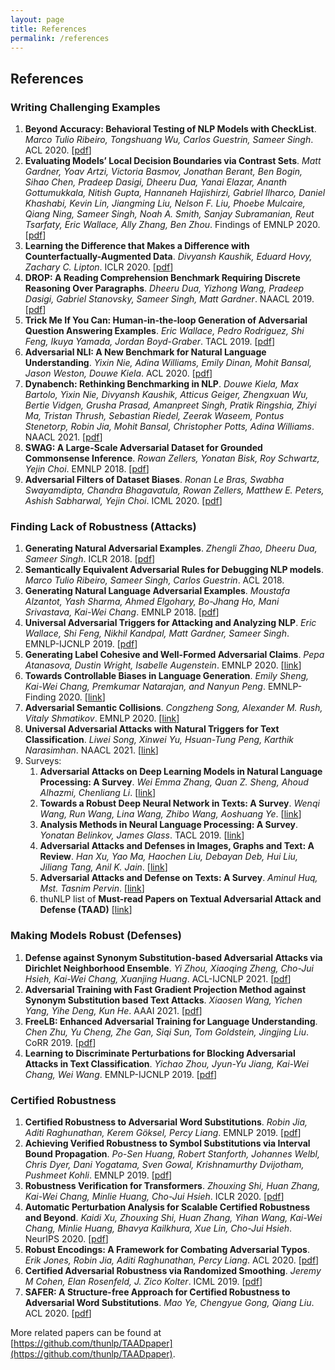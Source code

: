 ```yaml
---
layout: page
title: References 
permalink: /references
---
```



## References

### Writing Challenging Examples
1. **Beyond Accuracy: Behavioral Testing of NLP Models with CheckList**. *Marco Tulio Ribeiro, Tongshuang Wu, Carlos Guestrin, Sameer Singh*. ACL 2020. [[pdf](https://aclanthology.org/2020.acl-main.442.pdf)]
1. **Evaluating Models’ Local Decision Boundaries via Contrast Sets**. *Matt Gardner, Yoav Artzi, Victoria Basmov, Jonathan Berant, Ben Bogin, Sihao Chen, Pradeep Dasigi, Dheeru Dua, Yanai Elazar, Ananth Gottumukkala, Nitish Gupta, Hannaneh Hajishirzi, Gabriel Ilharco, Daniel Khashabi, Kevin Lin, Jiangming Liu, Nelson F. Liu, Phoebe Mulcaire, Qiang Ning, Sameer Singh, Noah A. Smith, Sanjay Subramanian, Reut Tsarfaty, Eric Wallace, Ally Zhang, Ben Zhou*. Findings of EMNLP 2020. [[pdf](https://aclanthology.org/2020.findings-emnlp.117.pdf)]
1. **Learning the Difference that Makes a Difference with Counterfactually-Augmented Data**. *Divyansh Kaushik, Eduard Hovy, Zachary C. Lipton*. ICLR 2020. [[pdf](https://arxiv.org/pdf/1909.12434.pdf)]
1. **DROP: A Reading Comprehension Benchmark Requiring Discrete Reasoning Over Paragraphs**. *Dheeru Dua, Yizhong Wang, Pradeep Dasigi, Gabriel Stanovsky, Sameer Singh, Matt Gardner*. NAACL 2019. [[pdf](https://aclanthology.org/N19-1246.pdf)]
1. **Trick Me If You Can: Human-in-the-loop Generation of Adversarial Question Answering Examples**. *Eric Wallace, Pedro Rodriguez, Shi Feng, Ikuya Yamada, Jordan Boyd-Graber*. TACL 2019. [[pdf](https://arxiv.org/pdf/1809.02701.pdf)]
1. **Adversarial NLI: A New Benchmark for Natural Language Understanding**. *Yixin Nie, Adina Williams, Emily Dinan, Mohit Bansal, Jason Weston, Douwe Kiela*. ACL 2020. [[pdf](https://aclanthology.org/2020.acl-main.441.pdf)]
1. **Dynabench: Rethinking Benchmarking in NLP**. *Douwe Kiela, Max Bartolo, Yixin Nie, Divyansh Kaushik, Atticus Geiger, Zhengxuan Wu, Bertie Vidgen, Grusha Prasad, Amanpreet Singh, Pratik Ringshia, Zhiyi Ma, Tristan Thrush, Sebastian Riedel, Zeerak Waseem, Pontus Stenetorp, Robin Jia, Mohit Bansal, Christopher Potts, Adina Williams*. NAACL 2021. [[pdf](https://aclanthology.org/2021.naacl-main.324.pdf)]
1. **SWAG: A Large-Scale Adversarial Dataset for Grounded Commonsense Inference**. *Rowan Zellers, Yonatan Bisk, Roy Schwartz, Yejin Choi*. EMNLP 2018. [[pdf](https://aclanthology.org/D18-1009.pdf)]
1. **Adversarial Filters of Dataset Biases**. *Ronan Le Bras, Swabha Swayamdipta, Chandra Bhagavatula, Rowan Zellers, Matthew E. Peters, Ashish Sabharwal, Yejin Choi*. ICML 2020. [[pdf](https://arxiv.org/pdf/2002.04108.pdf)]


### Finding Lack of Robustness (Attacks)
1. **Generating Natural Adversarial Examples**. *Zhengli Zhao, Dheeru Dua, Sameer Singh*. ICLR 2018. [[pdf](https://arxiv.org/abs/1710.11342)]
1. **Semantically Equivalent Adversarial Rules for Debugging NLP models**. *Marco Tulio Ribeiro, Sameer Singh, Carlos Guestrin*. ACL 2018.
1. **Generating Natural Language Adversarial Examples**. *Moustafa Alzantot, Yash Sharma, Ahmed Elgohary, Bo-Jhang Ho, Mani Srivastava, Kai-Wei Chang*. EMNLP 2018. [[pdf](https://www.aclweb.org/anthology/D18-1316)]
1. **Universal Adversarial Triggers for Attacking and Analyzing NLP**. *Eric Wallace, Shi Feng, Nikhil Kandpal, Matt Gardner, Sameer Singh*. EMNLP-IJCNLP 2019. [[pdf](https://aclanthology.org/D19-1221.pdf)]
1. **Generating Label Cohesive and Well-Formed Adversarial Claims**. *Pepa Atanasova, Dustin Wright, Isabelle Augenstein*. EMNLP 2020. [[link](https://aclanthology.org/2020.emnlp-main.256/)]
1. **Towards Controllable Biases in Language Generation**. *Emily Sheng, Kai-Wei Chang, Premkumar Natarajan, and Nanyun Peng*. EMNLP-Finding 2020. [[link](https://arxiv.org/abs/2005.00268)]
1. **Adversarial Semantic Collisions**. *Congzheng Song, Alexander M. Rush, Vitaly Shmatikov*. EMNLP 2020. [[link](https://arxiv.org/abs/2011.04743)]
1. **Universal Adversarial Attacks with Natural Triggers for Text Classification**. *Liwei Song, Xinwei Yu, Hsuan-Tung Peng, Karthik Narasimhan*. NAACL 2021. [[link](https://arxiv.org/abs/2005.00174)]
1. Surveys:
    1. **Adversarial Attacks on Deep Learning Models in Natural Language Processing: A Survey**. *Wei Emma Zhang, Quan Z. Sheng, Ahoud Alhazmi, Chenliang Li*. [[link](https://arxiv.org/abs/1901.06796)]
    1. **Towards a Robust Deep Neural Network in Texts: A Survey**. *Wenqi Wang, Run Wang, Lina Wang, Zhibo Wang, Aoshuang Ye*. [[link](https://arxiv.org/abs/1902.07285)]
    1. **Analysis Methods in Neural Language Processing: A Survey**. *Yonatan Belinkov, James Glass*. TACL 2019. [[link](https://aclanthology.org/Q19-1004/)]
    1. **Adversarial Attacks and Defenses in Images, Graphs and Text: A Review**. *Han Xu, Yao Ma, Haochen Liu, Debayan Deb, Hui Liu, Jiliang Tang, Anil K. Jain*. [[link](https://arxiv.org/abs/1909.08072)]
    1. **Adversarial Attacks and Defense on Texts: A Survey**. *Aminul Huq, Mst. Tasnim Pervin*. [[link](https://arxiv.org/abs/2005.14108)]
    1. thuNLP list of **Must-read Papers on Textual Adversarial Attack and Defense (TAAD)** [[link](https://github.com/thunlp/TAADpapers)]


### Making Models Robust (Defenses)
1. **Defense against Synonym Substitution-based Adversarial Attacks via Dirichlet Neighborhood Ensemble**. *Yi Zhou, Xiaoqing Zheng, Cho-Jui Hsieh, Kai-Wei Chang, Xuanjing Huang*. ACL-IJCNLP 2021. [[pdf](https://aclanthology.org/2021.acl-long.426.pdf)]
1. **Adversarial Training with Fast Gradient Projection Method against Synonym Substitution based Text Attacks**. *Xiaosen Wang, Yichen Yang, Yihe Deng, Kun He*. AAAI 2021. [[pdf](https://ojs.aaai.org/index.php/AAAI/article/view/17648/17455)] 
1. **FreeLB: Enhanced Adversarial Training for Language Understanding**. *Chen Zhu, Yu Cheng, Zhe Gan, Siqi Sun, Tom Goldstein, Jingjing Liu*. CoRR 2019. [[pdf](https://arxiv.org/pdf/1909.11764.pdf)]
1. **Learning to Discriminate Perturbations for Blocking Adversarial Attacks in Text Classification**. *Yichao Zhou, Jyun-Yu Jiang, Kai-Wei Chang, Wei Wang*. EMNLP-IJCNLP 2019. [[pdf](https://www.aclweb.org/anthology/D19-1496.pdf)]

### Certified Robustness
1. **Certified Robustness to Adversarial Word Substitutions**. *Robin Jia, Aditi Raghunathan, Kerem Göksel, Percy Liang*. EMNLP 2019. [[pdf](https://aclanthology.org/D19-1423.pdf)]
1. **Achieving Verified Robustness to Symbol Substitutions via Interval Bound Propagation**. *Po-Sen Huang, Robert Stanforth, Johannes Welbl, Chris Dyer, Dani Yogatama, Sven Gowal, Krishnamurthy Dvijotham, Pushmeet Kohli*. EMNLP 2019. [[pdf](https://aclanthology.org/D19-1419.pdf)]
1. **Robustness Verification for Transformers**. *Zhouxing Shi, Huan Zhang, Kai-Wei Chang, Minlie Huang, Cho-Jui Hsieh*. ICLR 2020. [[pdf](https://arxiv.org/pdf/2002.06622.pdf)]
1. **Automatic Perturbation Analysis for Scalable Certified Robustness and Beyond**. *Kaidi Xu, Zhouxing Shi, Huan Zhang, Yihan Wang, Kai-Wei Chang, Minlie Huang, Bhavya Kailkhura, Xue Lin, Cho-Jui Hsieh*. NeurIPS 2020. [[pdf](https://arxiv.org/pdf/2002.12920.pdf)]
1. **Robust Encodings: A Framework for Combating Adversarial Typos**. *Erik Jones, Robin Jia, Aditi Raghunathan, Percy Liang*. ACL 2020. [[pdf](https://aclanthology.org/2020.acl-main.245.pdf)]
1. **Certified Adversarial Robustness via Randomized Smoothing**. *Jeremy M Cohen, Elan Rosenfeld, J. Zico Kolter*. ICML 2019. [[pdf](https://arxiv.org/pdf/1902.02918.pdf)]
1. **SAFER: A Structure-free Approach for Certified Robustness to Adversarial Word Substitutions**. *Mao Ye, Chengyue Gong, Qiang Liu*. ACL 2020. [[pdf](https://aclanthology.org/2020.acl-main.317.pdf)]

More related papers can be found at [https://github.com/thunlp/TAADpaper](https://github.com/thunlp/TAADpaper).
